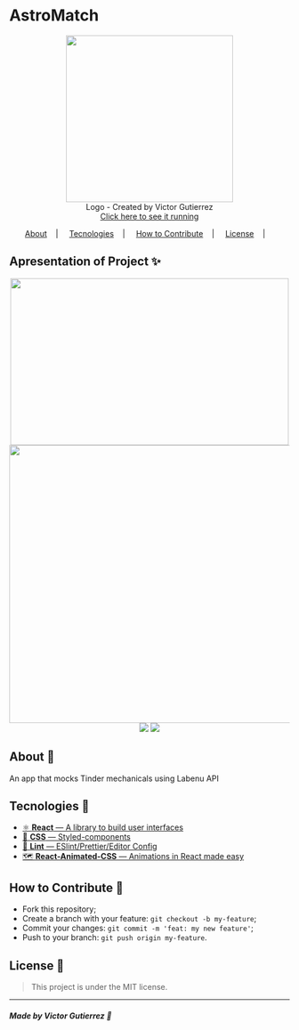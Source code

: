 <h1>AstroMatch</h1>

<p align="center">
<image width="300" height="300" src="https://user-images.githubusercontent.com/62355596/85173424-37fa7280-b241-11ea-84ef-fe182dee0872.png"/></br>
<label>Logo - Created by Victor Gutierrez</label> </br>
<a href="astromatch-victorgutierrez.surge.sh"> Click here to see it running </a>
</p>

<p align="center">
<a href="#about-memo">About</a>&nbsp;&nbsp;&nbsp; | &nbsp;&nbsp;&nbsp;
<a href="#tecnologies-rocket">Tecnologies</a>&nbsp;&nbsp;&nbsp; | &nbsp;&nbsp;&nbsp;
<a href="#how-to-contribute-">How to Contribute</a>&nbsp;&nbsp;&nbsp; | &nbsp;&nbsp;&nbsp;
<a href="#license-scroll">License</a>&nbsp;&nbsp;&nbsp; | &nbsp;&nbsp;&nbsp;
</p>


## Apresentation of Project :sparkles:

<p align="center">
<image width="500" height="300" src="https://user-images.githubusercontent.com/62355596/85173530-6f691f00-b241-11ea-91ca-030e6ecad5a0.png" />
    <image width="700" height="500" src="https://user-images.githubusercontent.com/62355596/85173609-a0495400-b241-11ea-83a3-ded51c12ff31.png" />
    <image src="https://user-images.githubusercontent.com/62355596/85174251-008cc580-b243-11ea-95ef-548290b46220.gif" />
     <image  src="https://user-images.githubusercontent.com/62355596/85174066-95db8a00-b242-11ea-80b0-6cfff1ee1859.gif" />
        </p>

## About :memo:

An app that mocks Tinder mechanicals using Labenu API

## Tecnologies :rocket:

- <a href="https://pt-br.reactjs.org/"> ⚛ **React** — A library to build user interfaces</a>
-  <a href="https://styled-components.com/">💅 **CSS** — Styled-components</a>
- <a href="https://eslint.org/">💖 **Lint** — ESlint/Prettier/Editor Config</a>
- <a href="https://github.com/digital-flowers/react-animated-css">🗺 **React-Animated-CSS** — Animations in React made easy</a>


## How to Contribute 🤔

- Fork this repository;
- Create a branch with your feature: `git checkout -b my-feature`;
- Commit your changes: `git commit -m 'feat: my new feature'`;
- Push to your branch: `git push origin my-feature`.

## License :scroll:

> This project is under the MIT license. 

---

##### Made by Victor Gutierrez :wave:
